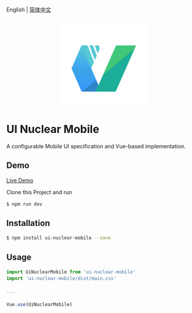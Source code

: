 English | [简体中文](./README.zh_CN.md)

<p align="center">
  <a href="https://github.com/ladybirdDEV/ui-nuclear-mobile">
    <img width="230" src="https://raw.githubusercontent.com/ladybirdDEV/ui-nuclear-mobile/master/logo.png">
  </a>
</p>

# UI Nuclear Mobile

A configurable Mobile UI specification and Vue-based implementation.

## Demo

[Live Demo](https://ladybirddev.github.io/ui-nuclear-mobile-demo/)

Clone this Project and run

```bash
$ npm run dev
```

## Installation

```bash
$ npm install ui-nuclear-mobile --save
```

## Usage

```javascript
import UiNuclearMobile from 'ui-nuclear-mobile'
import 'ui-nuclear-mobile/dist/main.css'

...

Vue.use(UiNuclearMobile)
```
